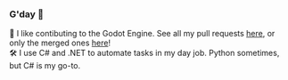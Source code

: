 ### G'day 👋

👷‍ I like contibuting to the Godot Engine. See all my pull requests [here](https://github.com/godotengine/godot/pulls?q=is%3Apr+author%3AEricEzaM+), or only the merged ones [here](https://github.com/godotengine/godot/pulls?q=is%3Amerged+author%3AEricEzaM)!  
🛠 I use C# and .NET to automate tasks in my day job. Python sometimes, but C# is my go-to.  
